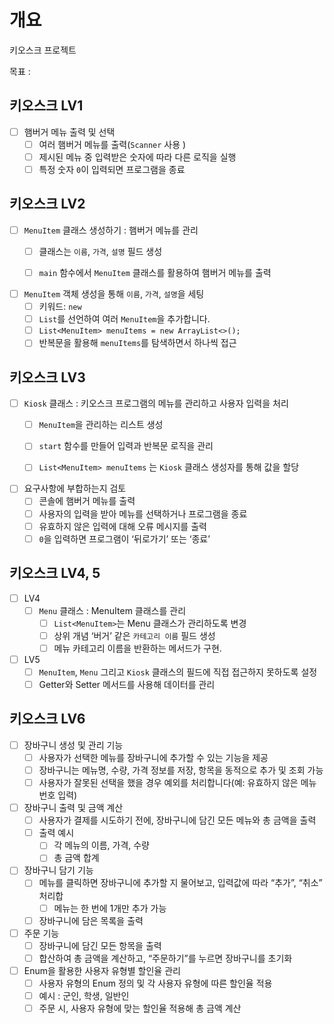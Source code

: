 # 개요 
키오스크 프로젝트

목표 :

## 키오스크 LV1
- [ ] 햄버거 메뉴 출력 및 선택
  - [ ] 여러 햄버거 메뉴를 출력(`Scanner` 사용 )
  - [ ] 제시된 메뉴 중 입력받은 숫자에 따라 다른 로직을 실행
  - [ ] 특정 숫자 `0`이 입력되면 프로그램을 종료

## 키오스크 LV2
- [ ] `MenuItem` 클래스 생성하기 : 햄버거 메뉴를 관리
  - [ ] 클래스는 `이름`, `가격`, `설명` 필드 생성
  - [ ] `main` 함수에서 `MenuItem` 클래스를 활용하여 햄버거 메뉴를 출력

  
- [ ] `MenuItem` 객체 생성을 통해 `이름`, `가격`, `설명`을 세팅
  - [ ] 키워드: `new`
  - [ ] `List`를 선언하여 여러 `MenuItem`을 추가합니다.
  - [ ] `List<MenuItem> menuItems = new ArrayList<>();`
  - [ ] 반복문을 활용해 `menuItems`를 탐색하면서 하나씩 접근

## 키오스크 LV3
- [ ] `Kiosk` 클래스 : 키오스크 프로그램의 메뉴를 관리하고 사용자 입력을 처리
  - [ ]  `MenuItem`을 관리하는 리스트 생성
  - [ ]  `start` 함수를 만들어 입력과 반복문 로직을 관리
  - [ ]  `List<MenuItem> menuItems` 는 `Kiosk` 클래스 생성자를 통해 값을 할당
  

- [ ] 요구사항에 부합하는지 검토
  - [ ]  콘솔에 햄버거 메뉴를 출력
  - [ ]  사용자의 입력을 받아 메뉴를 선택하거나 프로그램을 종료
  - [ ]  유효하지 않은 입력에 대해 오류 메시지를 출력
  - [ ]  `0`을 입력하면 프로그램이 ‘뒤로가기’ 또는 ‘종료’

## 키오스크 LV4, 5
- [ ] LV4
  - [ ] `Menu` 클래스 : MenuItem 클래스를 관리 
    - [ ] `List<MenuItem>`는 Menu 클래스가 관리하도록 변경
    - [ ] 상위 개념 ‘버거’ 같은 `카테고리 이름` 필드 생성
    - [ ] 메뉴 카테고리 이름을 반환하는 메서드가 구현.

-[ ] LV5
  - [ ]  `MenuItem`, `Menu` 그리고 `Kiosk` 클래스의 필드에 직접 접근하지 못하도록 설정
  - [ ]  Getter와 Setter 메서드를 사용해 데이터를 관리

## 키오스크 LV6
- [ ] 장바구니 생성 및 관리 기능
  - [ ] 사용자가 선택한 메뉴를 장바구니에 추가할 수 있는 기능을 제공
  - [ ] 장바구니는 메뉴명, 수량, 가격 정보를 저장, 항목을 동적으로 추가 및 조회 가능
  - [ ] 사용자가 잘못된 선택을 했을 경우 예외를 처리합니다(예: 유효하지 않은 메뉴 번호 입력)
- [ ] 장바구니 출력 및 금액 계산
  - [ ] 사용자가 결제를 시도하기 전에, 장바구니에 담긴 모든 메뉴와 총 금액을 출력
  - [ ] 출력 예시
    - [ ] 각 메뉴의 이름, 가격, 수량
    - [ ] 총 금액 합계
- [ ] 장바구니 담기 기능
  - [ ] 메뉴를 클릭하면 장바구니에 추가할 지 물어보고, 입력값에 따라 “추가”, “취소” 처리합
    - [ ] 메뉴는 한 번에 1개만 추가 가능
  - [ ] 장바구니에 담은 목록을 출력
- [ ] 주문 기능
  - [ ] 장바구니에 담긴 모든 항목을 출력
  - [ ] 합산하여 총 금액을 계산하고, “주문하기”를 누르면 장바구니를 초기화
- [ ] Enum을 활용한 사용자 유형별 할인율 관리
  - [ ]  사용자 유형의 Enum 정의 및 각 사용자 유형에 따른 할인율 적용
    - [ ]  예시 : 군인, 학생, 일반인
  - [ ]  주문 시, 사용자 유형에 맞는 할인율 적용해 총 금액 계산